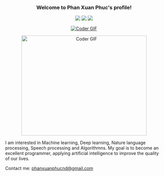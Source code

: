 <h3 align="center">
  Welcome to Phan Xuan Phuc's profile!
</h3>

<p align="center">
  <a href="https://github.com/phanxuanphucnd"><img src="https://badges.frapsoft.com/os/v2/open-source.svg?v=103"></a>
  <a href="https://github.com/phanxuanphucnd"><img src="https://img.shields.io/github/followers/sooftware?style=social"></a>
  <a href="https://github.com/phanxuanphucnd"><img src="https://img.shields.io/github/stars/sooftware?style=social"></a>
</p>

<p align="center">
  <a href="https://github.com/phanxuanphucnd"><img src="https://github.com/phanxuanphucnd/profile/blob/main/images/aboutme.gif" alt="Coder GIF"></a>
</p>
  
<p  align="center"><img src="https://github.com/sooftware/sooftware/blob/master/images/code.gif" alt="Coder GIF" width="400" height="320">

I am interested in Machine learning, Deep learning, Nature language processing, Speech processing and Algorithmns. My
goal is to become an excellent programmer, applying artificial intelligence to improve the quality of our lives.

Contact me: phanxuanphucnd@gmail.com

<p  align="center">
  